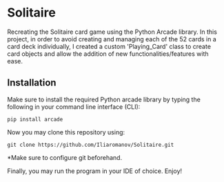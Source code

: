 # Solitaire

Recreating the Solitaire card game using the Python Arcade library. In this project, in order to avoid creating and managing each of the 52 cards in a card deck individually, I created a custom 'Playing_Card' class to create card objects and allow the addition of new functionalities/features with ease.

<!--## Visuals/Demo-->

## Installation
Make sure to install the required Python arcade library by typing the following in your command line interface (CLI):

    pip install arcade


Now you may clone this repository using:

    git clone https://github.com/Iliaromanov/Solitaire.git

*Make sure to configure git beforehand.


Finally, you may run the program in your IDE of choice. Enjoy!





